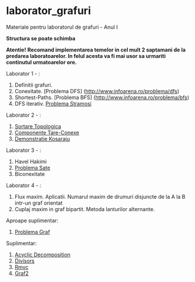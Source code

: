 # laborator_grafuri
Materiale pentru laboratorul de grafuri - Anul I

**Structura se poate schimba**

**Atentie!**
**Recomand implementarea temelor in cel mult 2 saptamani de la predarea laboratoarelor. In felul acesta va fi mai usor sa urmariti continutul urmatoarelor ore.**

Laborator 1 - :

1. Definitii grafuri.
2. Conexitate. [Problema DFS]
   (http://www.infoarena.ro/problema/dfs)
3. Shortest-Paths. [Problema BFS]
   (http://www.infoarena.ro/problema/bfs)
4. DFS iterativ. [Problema
   Stramosi](http://www.infoarena.ro/problema/stramosi)

Laborator 2 - :

1. [Sortare Topologica](http://www.infoarena.ro/problema/sortaret)
2. [Componente Tare-Conexe](http://www.infoarena.ro/problema/ctc)
3. [Demonstratie Kosaraju](http://lcm.csa.iisc.ernet.in/dsa/node171.htmlhttp://lcm.csa.iisc.ernet.in/dsa/node171.html)

Laborator 3 - :

1. Havel Hakimi
2. [Problema Sate](http://www.infoarena.ro/problema/sate)
3. Biconexitate

Laborator 4 - :

1. Flux maxim. Aplicatii. Numarul maxim de drumuri disjuncte de la A la
   B intr-un graf orientat
2. Cuplaj maxim in graf bipartit. Metoda lanturilor alternante.

Aproape suplimentar:

1. [Problema Graf](http://www.infoarena.ro/problema/graf)

Suplimentar:

1. [Acyclic Decomposition](http://main.edu.pl/en/archive/pa/2010/dek)
2. [Divisors](http://main.edu.pl/en/archive/amppz/2012/dzi)
3. [Rmvc](http://www.infoarena.ro/problema/rmvc)
4. [Graf2](http://www.infoarena.ro/problema/graf2)
